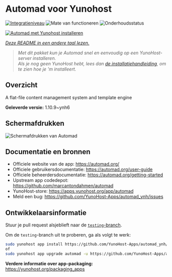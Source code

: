 <!--
NB: Deze README is automatisch gegenereerd door <https://github.com/YunoHost/apps/tree/master/tools/readme_generator>
Hij mag NIET handmatig aangepast worden.
-->

# Automad voor Yunohost

[![Integratieniveau](https://dash.yunohost.org/integration/automad.svg)](https://ci-apps.yunohost.org/ci/apps/automad/) ![Mate van functioneren](https://ci-apps.yunohost.org/ci/badges/automad.status.svg) ![Onderhoudsstatus](https://ci-apps.yunohost.org/ci/badges/automad.maintain.svg)

[![Automad met Yunohost installeren](https://install-app.yunohost.org/install-with-yunohost.svg)](https://install-app.yunohost.org/?app=automad)

*[Deze README in een andere taal lezen.](./ALL_README.md)*

> *Met dit pakket kun je Automad snel en eenvoudig op een YunoHost-server installeren.*  
> *Als je nog geen YunoHost hebt, lees dan [de installatiehandleiding](https://yunohost.org/install), om te zien hoe je 'm installeert.*

## Overzicht

A flat-file content management system and template engine

**Geleverde versie:** 1.10.9~ynh6

## Schermafdrukken

![Schermafdrukken van Automad](./doc/screenshots/readme.png)

## Documentatie en bronnen

- Officiele website van de app: <https://automad.org/>
- Officiele gebruikersdocumentatie: <https://automad.org/user-guide>
- Officiele beheerdersdocumentatie: <https://automad.org/getting-started>
- Upstream app codedepot: <https://github.com/marcantondahmen/automad>
- YunoHost-store: <https://apps.yunohost.org/app/automad>
- Meld een bug: <https://github.com/YunoHost-Apps/automad_ynh/issues>

## Ontwikkelaarsinformatie

Stuur je pull request alsjeblieft naar de [`testing`-branch](https://github.com/YunoHost-Apps/automad_ynh/tree/testing).

Om de `testing`-branch uit te proberen, ga als volgt te werk:

```bash
sudo yunohost app install https://github.com/YunoHost-Apps/automad_ynh/tree/testing --debug
of
sudo yunohost app upgrade automad -u https://github.com/YunoHost-Apps/automad_ynh/tree/testing --debug
```

**Verdere informatie over app-packaging:** <https://yunohost.org/packaging_apps>
